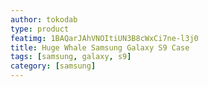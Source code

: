 ```yaml
---
author: tokodab
type: product
featimg: 1BAQarJAhVNOItiUN3B8cWxCi7ne-l3j0
title: Huge Whale Samsung Galaxy S9 Case
tags: [samsung, galaxy, s9]
category: [samsung]
---
```

